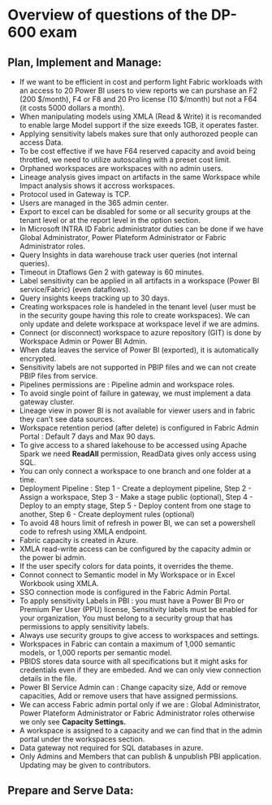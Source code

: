# Overview of questions of the DP-600 exam

## Plan, Implement and Manage:

- If we want to be efficient in cost and perform light Fabric workloads with an access to 20 Power BI users to view reports we can purshase an F2 (200 $/month), F4 or F8 and 20 Pro license (10 $/month) but not a F64 (it costs 5000 dollars a month).
- When manipulating models using XMLA (Read & Write) it is recomanded to enable large Model support if the size exeeds 1GB, it operates faster.
- Applying sensitivity labels makes sure that only authorozed people can access Data.
- To be cost effective if we have F64 reserved capacity and avoid being throttled, we need to utilize autoscaling with a preset cost limit.
- Orphaned workspaces are workspaces with no admin users.
- Lineage analysis gives impact on artifacts in the same Workspace while Impact analysis shows it accross workspaces.
- Protocol used in Gateway is TCP.
- Users are managed in the 365 admin center.
- Export to excel can be disabled for some or all security groups at the tenant level or at the report level in the option section.
- In Microsoft INTRA ID Fabric administrator duties can be done if we have Global Administrator, Power Plateform Administrator or Fabric Administrator roles.
- Query Insights in data warehouse track user queries (not internal queries).
- Timeout in Dtaflows Gen 2 with gateway is 60 minutes.
- Label sensitivity can be applied in all artifacts in a workspace (Power BI service/Fabric) (even dataflows).
- Query insights keeps tracking up to 30 days.
- Creating workspaces role is handeled in the tenant level (user must be in the security goupe having this role to create workspaces). We can only update and delete workspace at workspace level if we are admins.
- Connect (or disconnect) workspace to azure repository (GIT) is done by Workspace Admin or Power BI Admin.
- When data leaves the service of Power BI (exported), it is automatically encrypted.
- Sensitivity labels are not supported in PBIP files and we can not create PBIP files from service.
- Pipelines permissions are : Pipeline admin and workspace roles.
- To avoid single point of failure in gateway, we must implement a data gateway cluster.
- Lineage view in power BI is not available for viewer users and in fabric they can't see data sources.
- Workspace retention period (after delete) is configured in Fabric Admin Portal : Default 7 days and Max 90 days.
- To give access to a shared lakehouse to be accessed using Apache Spark we need **ReadAll** permission, ReadData gives only access using SQL.
- You can only connect a workspace to one branch and one folder at a time.
- Deployment Pipeline : Step 1 - Create a deployment pipeline, Step 2 - Assign a workspace, Step 3 - Make a stage public (optional), Step 4 - Deploy to an empty stage, Step 5 - Deploy content from one stage to another, Step 6 - Create deployment rules (optional)
- To avoid 48 hours limit of refresh in power BI, we can set a powershell code to refresh using XMLA endpoint.
- Fabric capacity is created in Azure.
- XMLA read-write access can be configured by the capacity admin or the power bi admin.
- If the user specify colors for data points, it overrides the theme.
- Connot connect to Semantic model in My Workspace or in Excel Workbook using XMLA.
- SSO connection mode is configured in the Fabric Admin Portal.
- To apply sensitivity Labels in PBI : you must have a Power BI Pro or Premium Per User (PPU) license, Sensitivity labels must be enabled for your organization, You must belong to a security group that has permissions to apply sensitivity labels.
- Always use security groups to give access to workspaces and settings.
- Workspaces in Fabric can contain a maximum of 1,000 semantic models, or 1,000 reports per semantic model.
- PBIDS stores data source with all specifications but it might asks for credentials even if they are embeded. And we can only view connection details in the file.
- Power BI Service Admin can : Change capacity size, Add or remove capacities, Add or remove users that have assigned permissions.
- We can access Fabric admin portal only if we are : Global Administrator, Power Plateform Administrator or Fabric Administrator roles otherwise we only see **Capacity Settings.**
- A workspace is assigned to a capacity and we can find that in the admin portal under the workspaces section.
- Data gateway not required for SQL databases in azure.
- Only Admins and Members that can publish & unpublish PBI application. Updating may be given to contributors.

## Prepare and Serve Data:

